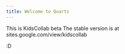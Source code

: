 ```yaml
---
title: Welcome to Quartz
---
```

This is KidsCollab beta
The stable version is at
sites.google.com/view/kidscollab

:D